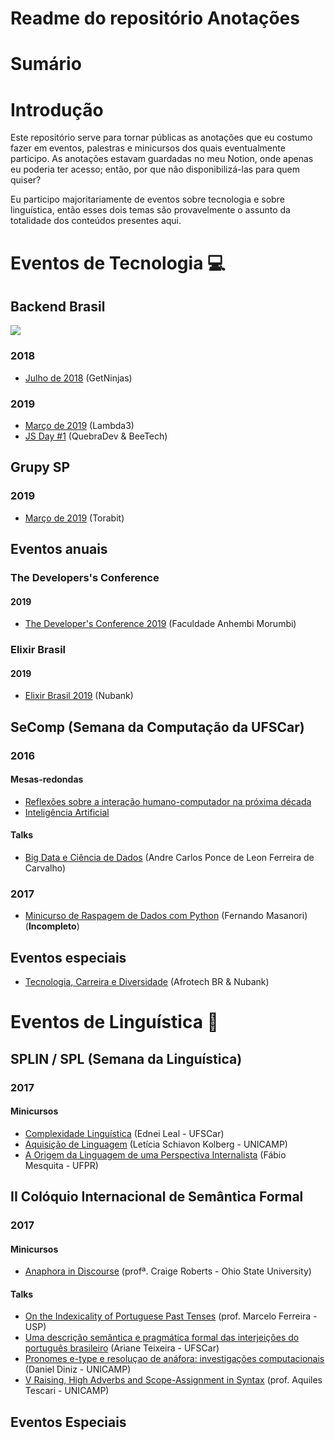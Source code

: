 # Readme do repositório Anotações

# Sumário

# Introdução

Este repositório serve para tornar públicas as anotações que eu costumo fazer em eventos, palestras e minicursos dos quais eventualmente participo. As anotações estavam guardadas no meu Notion, onde apenas eu poderia ter acesso; então, por que não disponibilizá-las para quem quiser? 

Eu participo majoritariamente de eventos sobre tecnologia e sobre linguística, então esses dois temas são provavelmente o assunto da totalidade dos conteúdos presentes aqui.


# Eventos de Tecnologia 💻

## Backend Brasil

![](https://github.com/guiemi-learning-center/anotacoes/blob/master/media/backend-brasil.svg)

### 2018

* [Julho de 2018](https://github.com/guiemi-learning-center/anotacoes/blob/master/eventos_tech/backend_brasil/2018/07_08_2018_getninjas.md) (GetNinjas)

### 2019

* [Março de 2019](https://github.com/guiemi-learning-center/anotacoes/blob/master/eventos_tech/backend_brasil/2019/03_04_lambda3.md) (Lambda3)
* [JS Day #1](https://github.com/guiemi-learning-center/anotacoes/blob/master/eventos_tech/backend_brasil/2019/04_13_2019_beetech.md) (QuebraDev & BeeTech)

## Grupy SP

### 2019

* [Março de 2019](https://github.com/guiemi-learning-center/anotacoes/blob/master/eventos_tech/grupy_sp/2019/03_13_2019_torabit/grupy_torabit.md) (Torabit)

## Eventos anuais
### The Developers's Conference

#### 2019

* [The Developer's Conference 2019](https://github.com/guiemi-learning-center/anotacoes/blob/master/eventos_tech/eventos_anuais/tdc/2019/TDC_2019.md) (Faculdade Anhembi Morumbi)

### Elixir Brasil

#### 2019

* [Elixir Brasil 2019](https://github.com/guiemi-learning-center/anotacoes/blob/master/eventos_tech/eventos_anuais/elixir_brasil/2019/elixir_brasil_2019.md) (Nubank)

## SeComp (Semana da Computação da UFSCar)

### 2016

#### Mesas-redondas

- [Reflexões sobre a interação humano-computador na próxima década](https://github.com/guiemi-learning-center/anotacoes/blob/master/eventos_tech/eventos_anuais/secomp/2016/mesas-redondas/humano-computador.md)
- [Inteligência Artificial](https://github.com/guiemi-learning-center/anotacoes/blob/master/eventos_tech/eventos_anuais/secomp/2016/mesas-redondas/inteligencia_artificial.md)

#### Talks

- [Big Data e Ciência de Dados](https://github.com/guiemi-learning-center/anotacoes/blob/master/eventos_tech/eventos_anuais/secomp/2016/talks/big_data_data_science.md) (Andre Carlos Ponce de Leon Ferreira de Carvalho)

### 2017

* [Minicurso de Raspagem de Dados com Python](https://github.com/guiemi-learning-center/anotacoes/blob/master/eventos_tech/eventos_anuais/secomp/2017/raspagem_dados.md) (Fernando Masanori) (**Incompleto**)

## Eventos especiais

* [Tecnologia, Carreira e Diversidade](https://github.com/guiemi-learning-center/anotacoes/blob/master/eventos_tech/eventos_especiais/diversidade_nubank.md) (Afrotech BR & Nubank)

# Eventos de Linguística 🦎

## SPLIN / SPL (Semana da Linguística)

### 2017

#### Minicursos

* [Complexidade Linguística](https://github.com/guiemi-learning-center/anotacoes/blob/master/eventos_linguistica/splin_spl/2017/minicursos/complexidade_linguistica.md) (Ednei Leal - UFSCar)
* [Aquisição de Linguagem](https://github.com/guiemi-learning-center/anotacoes/blob/master/eventos_linguistica/splin_spl/2017/minicursos/aquisicao_linguagem.md) (Letícia Schiavon Kolberg - UNICAMP)
* [A Origem da Linguagem de uma Perspectiva Internalista](https://github.com/guiemi-learning-center/anotacoes/blob/master/eventos_linguistica/splin_spl/2017/minicursos/origem_linguagem.md) (Fábio Mesquita - UFPR)

## II Colóquio Internacional de Semântica Formal

### 2017

#### Minicursos

* [Anaphora in Discourse](https://github.com/guiemi-learning-center/anotacoes/blob/master/eventos_linguistica/coloquio_semantica_formal/2017/minicursos/anaphora_discourse.md) (profª. Craige Roberts - Ohio State University)

#### Talks

* [On the Indexicality of Portuguese Past Tenses](https://github.com/guiemi-learning-center/anotacoes/blob/master/eventos_linguistica/coloquio_semantica_formal/2017/talks/indexicality_past_tenses.md) (prof. Marcelo Ferreira - USP)
* [Uma descrição semântica e pragmática formal das interjeições do português brasileiro](https://github.com/guiemi-learning-center/anotacoes/blob/master/eventos_linguistica/coloquio_semantica_formal/2017/talks/interjeicoes_pb.md) (Ariane Teixeira - UFSCar)
* [Pronomes e-type e resoluçao de anáfora: investigações computacionais](https://github.com/guiemi-learning-center/anotacoes/blob/master/eventos_linguistica/coloquio_semantica_formal/2017/talks/pronomes_e_type.md) (Daniel Diniz - UNICAMP)
* [V Raising, High Adverbs and Scope-Assignment in Syntax](https://github.com/guiemi-learning-center/anotacoes/blob/master/eventos_linguistica/coloquio_semantica_formal/2017/talks/v_raising.md) (prof. Aquiles Tescari - UNICAMP)

### 

## Eventos Especiais



